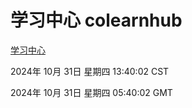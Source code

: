 # 学习中心 colearnhub
[学习中心](http://219.139.197.74:56308/colearnhub/)

2024年 10月 31日 星期四 13:40:02 CST

2024年 10月 31日 星期四 05:40:02 GMT
